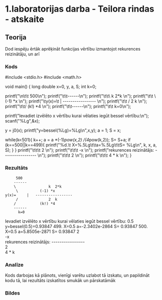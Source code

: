 # 1.laboratorijas darba - Teilora rindas - atskaite

## Teorija
Dod iespēju ērtāk aprēķināt funkcijas vērtību izmantojot rekurences reizinātāju, un arī 

### Kods
#include <stdio.h>
#include <math.h>

void main() {
 long double x=0, y, a, S;
 int k=0;

 printf("\n\t\t 500\n");
 printf("\t\t------\n");
 printf("\t\t\\               k  2*k    \n");
 printf("\t\t \\          (-1) *x       \n");
 printf("\ty(x)=\t  |   -----------------  \n");
 printf("\t\t /              2  k       \n");
 printf("\t\t/           (k!) *4        \n");
 printf("\t\t------\n");
 printf("\t\t  k=0\n");

 printf("Ievadiet izvēlēto x vērtību kurai vēlaties iegūt bessel vērtību:\n");
 scanf("%Lg",&x);

 y = j0(x);
 printf("y=bessel(%Lg)=%Lg\n",x,y);
 a = 1;
 S = x;

while(k<501){
 k++;
 a = a *(-1)*pow(x,2) /(4*pow(k,2));
 S= S+a;
 if (k==500||k==499){
  printf("%d.\t X=%.5Lg\t\ta=%.5Lg\t\tS= %Lg\n", k, x, a, S);
  }
 }
printf("\t\t\t         2      \n");
printf("\t\t\t       -x       \n");
printf("rekurences reizinātājs: -----------------   \n");
printf("\t\t\t           2    \n");
printf("\t\t\t      4 * k     \n");
}

### Rezultāts

		 500
		------
		\               k  2*k    
		 \          (-1) *x       
	y(x)=	  |   ----------------- 
		 /              2  k      
		/           (k!) *4       
		------
		  k=0
Ievadiet izvēlēto x vērtību kurai vēlaties iegūt bessel vērtību:
0.5
y=bessel(0.5)=0.93847
499.	 X=0.5	a=-2.3402e-2864	S= 0.93847
500.	 X=0.5	a=5.8505e-2871	S= 0.93847
                                 2      
                               -x       
rekurences reizinātājs: -----------------   
                                   2    
                              4 * k     

### Analīze
Kods darbojas kā plānots, vienīgi varētu uzlabot tā izskatu, un papildināt kodu tā, lai rezultāts izskatītos
smukāk un pārskatāmāk
### Bildes
